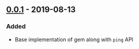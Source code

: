 ## [0.0.1](releases/tag/v0.0.1) - 2019-08-13
### Added
- Base implementation of gem along with `ping` API
